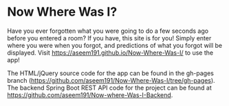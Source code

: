 # Now Where Was I?


Have you ever forgotten what you were going to do a few seconds ago before you entered a room? If you have, this site is for you! Simply enter where you were when you forgot, and predictions of what you forgot will be displayed. Visit https://aseem191.github.io/Now-Where-Was-I/ to use the app!


The HTML/jQuery source code for the app can be found in the gh-pages branch (https://github.com/aseem191/Now-Where-Was-I/tree/gh-pages). The backend Spring Boot REST API code for the project can be found at https://github.com/aseem191/Now-where-Was-I-Backend.

